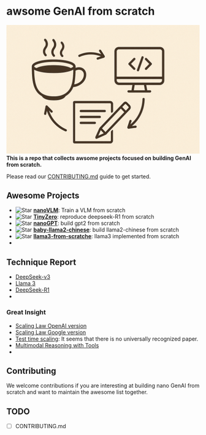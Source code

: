 # awsome GenAI from scratch

![life circle](imgs/image.png)  
**This is a repo that collects awsome projects focused on building GenAI from scratch.**  


Please read our [CONTRIBUTING.md](CONTRIBUTING.md) guide to get started.

## Awesome Projects

- ![Star](https://img.shields.io/github/stars/huggingface/nanoVLM
) [**nanoVLM**](https://github.com/huggingface/nanoVLM): Train a VLM from scratch
- ![Star](https://img.shields.io/github/stars/Jiayi-Pan/TinyZero
) [**TinyZero**](https://github.com/Jiayi-Pan/TinyZero): reproduce deepseek-R1 from scratch
- ![Star](https://img.shields.io/github/stars/karpathy/nanoGPT)  [**nanoGPT**](https://github.com/karpathy/nanoGPT/): build gpt2 from scratch
- ![Star](https://img.shields.io/github/stars/DLLXW/baby-llama2-chinese) [**baby-llama2-chinese**](https://github.com/DLLXW/baby-llama2-chinese): build llama2-chinese from scratch
- ![Star](https://img.shields.io/github/stars/naklecha/llama3-from-scratch) [**llama3-from-scratche**](https://github.com/naklecha/llama3-from-scratch): llama3 implemented from scratch
- 





## Technique Report

- [DeepSeek-v3](https://arxiv.org/abs/2412.19437)
- [Llama 3](https://arxiv.org/abs/2407.21783)
- [DeepSeek-R1](https://arxiv.org/abs/2501.12948)
- 


### Great Insight
- [Scaling Law OpenAI version](https://arxiv.org/abs/2001.08361)
- [Scaling Law Google version](https://arxiv.org/abs/2001.08361)
- [Test time scaling](https://openai.com/o1/): It seems that there is no universally recognized paper.
- [Multimodal Reasoning with Tools](https://openai.com/index/introducing-o3-and-o4-mini/)
- 

## Contributing

We welcome contributions if you are interesting at building nano GenAI from scratch and want to maintain the awesome list together.  

## TODO

- [ ] CONTRIBUTING.md  

